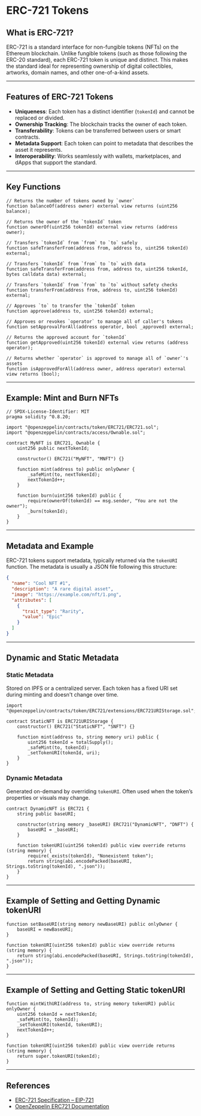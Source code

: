 # ERC-721 Tokens

## What is ERC-721?

ERC-721 is a standard interface for non-fungible tokens (NFTs) on the Ethereum blockchain. Unlike fungible tokens (such as those following the ERC-20 standard), each ERC-721 token is unique and distinct. This makes the standard ideal for representing ownership of digital collectibles, artworks, domain names, and other one-of-a-kind assets.

---

## Features of ERC-721 Tokens

- **Uniqueness**: Each token has a distinct identifier (`tokenId`) and cannot be replaced or divided.
- **Ownership Tracking**: The blockchain tracks the owner of each token.
- **Transferability**: Tokens can be transferred between users or smart contracts.
- **Metadata Support**: Each token can point to metadata that describes the asset it represents.
- **Interoperability**: Works seamlessly with wallets, marketplaces, and dApps that support the standard.

---

## Key Functions

```solidity
// Returns the number of tokens owned by `owner`
function balanceOf(address owner) external view returns (uint256 balance);

// Returns the owner of the `tokenId` token
function ownerOf(uint256 tokenId) external view returns (address owner);

// Transfers `tokenId` from `from` to `to` safely
function safeTransferFrom(address from, address to, uint256 tokenId) external;

// Transfers `tokenId` from `from` to `to` with data
function safeTransferFrom(address from, address to, uint256 tokenId, bytes calldata data) external;

// Transfers `tokenId` from `from` to `to` without safety checks
function transferFrom(address from, address to, uint256 tokenId) external;

// Approves `to` to transfer the `tokenId` token
function approve(address to, uint256 tokenId) external;

// Approves or revokes `operator` to manage all of caller's tokens
function setApprovalForAll(address operator, bool _approved) external;

// Returns the approved account for `tokenId`
function getApproved(uint256 tokenId) external view returns (address operator);

// Returns whether `operator` is approved to manage all of `owner`'s assets
function isApprovedForAll(address owner, address operator) external view returns (bool);
```

---

## Example: Mint and Burn NFTs

```solidity
// SPDX-License-Identifier: MIT
pragma solidity ^0.8.20;

import "@openzeppelin/contracts/token/ERC721/ERC721.sol";
import "@openzeppelin/contracts/access/Ownable.sol";

contract MyNFT is ERC721, Ownable {
    uint256 public nextTokenId;

    constructor() ERC721("MyNFT", "MNFT") {}

    function mint(address to) public onlyOwner {
        _safeMint(to, nextTokenId);
        nextTokenId++;
    }

    function burn(uint256 tokenId) public {
        require(ownerOf(tokenId) == msg.sender, "You are not the owner");
        _burn(tokenId);
    }
}
```

---

## Metadata and Example

ERC-721 tokens support metadata, typically returned via the `tokenURI` function. The metadata is usually a JSON file following this structure:

```json
{
  "name": "Cool NFT #1",
  "description": "A rare digital asset",
  "image": "https://example.com/nft/1.png",
  "attributes": [
    {
      "trait_type": "Rarity",
      "value": "Epic"
    }
  ]
}
```

---

## Dynamic and Static Metadata

### Static Metadata

Stored on IPFS or a centralized server. Each token has a fixed URI set during minting and doesn't change over time.

```solidity
import "@openzeppelin/contracts/token/ERC721/extensions/ERC721URIStorage.sol";

contract StaticNFT is ERC721URIStorage {
    constructor() ERC721("StaticNFT", "SNFT") {}

    function mint(address to, string memory uri) public {
        uint256 tokenId = totalSupply();
        _safeMint(to, tokenId);
        _setTokenURI(tokenId, uri);
    }
}
```

### Dynamic Metadata

Generated on-demand by overriding `tokenURI`. Often used when the token’s properties or visuals may change.

```solidity
contract DynamicNFT is ERC721 {
    string public baseURI;

    constructor(string memory _baseURI) ERC721("DynamicNFT", "DNFT") {
        baseURI = _baseURI;
    }

    function tokenURI(uint256 tokenId) public view override returns (string memory) {
        require(_exists(tokenId), "Nonexistent token");
        return string(abi.encodePacked(baseURI, Strings.toString(tokenId), ".json"));
    }
}
```

---

## Example of Setting and Getting Dynamic tokenURI

```solidity
function setBaseURI(string memory newBaseURI) public onlyOwner {
    baseURI = newBaseURI;
}

function tokenURI(uint256 tokenId) public view override returns (string memory) {
    return string(abi.encodePacked(baseURI, Strings.toString(tokenId), ".json"));
}
```

---

## Example of Setting and Getting Static tokenURI

```solidity
function mintWithURI(address to, string memory tokenURI) public onlyOwner {
    uint256 tokenId = nextTokenId;
    _safeMint(to, tokenId);
    _setTokenURI(tokenId, tokenURI);
    nextTokenId++;
}

function tokenURI(uint256 tokenId) public view override returns (string memory) {
    return super.tokenURI(tokenId);
}
```

---

## References

- [ERC-721 Specification – EIP-721](https://eips.ethereum.org/EIPS/eip-721)
- [OpenZeppelin ERC721 Documentation](https://docs.openzeppelin.com/contracts/4.x/api/token/erc721)